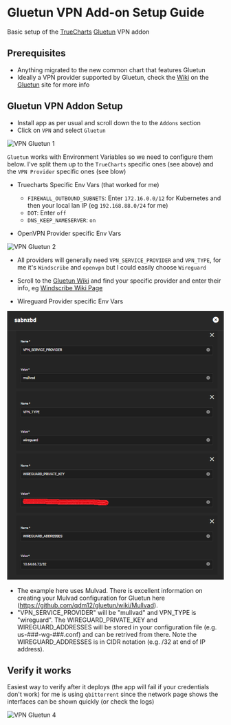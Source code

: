# Gluetun VPN Add-on Setup Guide

Basic setup of the [TrueCharts](https://www.truecharts.org) [Gluetun](https://github.com/qdm12/gluetun/) VPN addon

## Prerequisites

- Anything migrated to the new common chart that features Gluetun
- Ideally a VPN provider supported by Gluetun, check the [Wiki](https://github.com/qdm12/gluetun/wiki) on the [Gluetun](https://github.com/qdm12/gluetun/) site for more info

## Gluetun VPN Addon Setup

- Install app as per usual and scroll down the to the `Addons` section
- Click on `VPN` and select `Gluetun`

![VPN Gluetun 1](img/Gluetun-VPN1.png)

`Gluetun` works with Environment Variables so we need to configure them below. I've split them up to the `TrueCharts` specific ones (see above) and the `VPN Provider` specific ones (see blow)

- Truecharts Specific Env Vars (that worked for me)

    - `FIREWALL_OUTBOUND_SUBNETS`: Enter `172.16.0.0/12` for Kubernetes and then your local lan IP (eg `192.168.88.0/24` for me)
    - `DOT`: Enter `off`
    - `DNS_KEEP_NAMESERVER`: `on`

-  OpenVPN Provider specific Env Vars

![VPN Gluetun 2](img/Gluetun-VPN2.png)

- All providers will generally need `VPN_SERVICE_PROVIDER` and `VPN_TYPE`, for me it's `Windscribe` and `openvpn` but I could easily choose `Wireguard`
- Scroll to the [Gluetun Wiki](https://github.com/qdm12/gluetun/wiki) and find your specific provider and enter their info, eg [Windscribe Wiki Page](
https://github.com/qdm12/gluetun/wiki/Windscribe)

- Wireguard Provider specific Env Vars

![VPN Gluetun 3](img/Gluetun-Wireguard-Mulvad.png)

- The example here uses Mulvad. There is excellent information on creating your Mulvad configuration for Gluetun here (https://github.com/qdm12/gluetun/wiki/Mullvad).
- "VPN_SERVICE_PROVIDER" will be "mullvad" and VPN_TYPE is "wireguard". The WIREGUARD_PRIVATE_KEY and WIREGUARD_ADDRESSES will be stored in your configuration file (e.g. us-###-wg-###.conf) and can be retrived from there. Note the WIREGUARD_ADDRESSES is in CIDR notation (e.g. /32 at end of IP address).

## Verify it works

Easiest way to verify after it deploys (the app will fail if your credentials don't work) for me is using `qbittorrent` since the network page shows the interfaces can be shown quickly (or check the logs)

![VPN Gluetun 4](img/Gluetun-VPN3.png)
